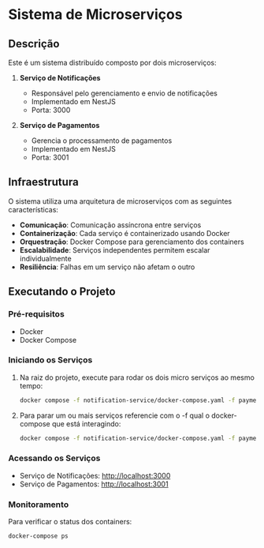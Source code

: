# Sistema de Microserviços

## Descrição

Este é um sistema distribuído composto por dois microserviços:

1. **Serviço de Notificações**
   - Responsável pelo gerenciamento e envio de notificações
   - Implementado em NestJS
   - Porta: 3000

2. **Serviço de Pagamentos**
   - Gerencia o processamento de pagamentos
   - Implementado em NestJS
   - Porta: 3001

## Infraestrutura

O sistema utiliza uma arquitetura de microserviços com as seguintes características:

- **Comunicação**: Comunicação assíncrona entre serviços
- **Containerização**: Cada serviço é containerizado usando Docker
- **Orquestração**: Docker Compose para gerenciamento dos containers
- **Escalabilidade**: Serviços independentes permitem escalar individualmente
- **Resiliência**: Falhas em um serviço não afetam o outro

## Executando o Projeto

### Pré-requisitos

- Docker
- Docker Compose

### Iniciando os Serviços

1. Na raiz do projeto, execute para rodar os dois micro serviços ao mesmo tempo:

    ```bash
    docker compose -f notification-service/docker-compose.yaml -f payment-service/docker-compose.yaml up --build -d
    ```

2. Para parar um ou mais serviços referencie com o -f qual o docker-compose que está interagindo:

    ```bash
    docker compose -f notification-service/docker-compose.yaml -f payment-service/docker-compose.yaml down

    ```

### Acessando os Serviços

- Serviço de Notificações: <http://localhost:3000>
- Serviço de Pagamentos: <http://localhost:3001>

### Monitoramento

Para verificar o status dos containers:

```bash
docker-compose ps
```
